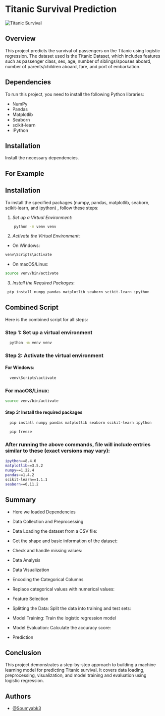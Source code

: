 
# Titanic Survival Prediction

![Titanic Survival](https://github.com/Soumyabk3/CODSOFT_Titanic_Survival_Prediction_Task1/blob/main/Titanic%20Survival.png?raw=true)

## Overview

This project predicts the survival of passengers on the Titanic using logistic regression. The dataset used is the Titanic Dataset, which includes features such as passenger class, sex, age, number of siblings/spouses aboard, number of parents/children aboard, fare, and port of embarkation.

## Dependencies

To run this project, you need to install the following Python libraries:

- NumPy
- Pandas
- Matplotlib
- Seaborn
- scikit-learn
- IPython

## Installation

Install the necessary dependencies.

## For Example
## Installation

To install the specified packages (numpy, pandas, matplotlib, seaborn, scikit-learn, and ipython) , follow these steps:


1. *Set up a Virtual Environment*:

```bash
    python -m venv venv
```
 


2. *Activate the Virtual Environment*:
- On Windows:
        

```bash
venv\Scripts\activate
```

- On macOS/Linux:

```bash
source venv/bin/activate
```

    
3. *Install the Required Packages*:

```bash
 pip install numpy pandas matplotlib seaborn scikit-learn ipython 
```  

 


## Combined Script

Here is the combined script for all steps:


### Step 1: Set up a virtual environment


```bash
  python -m venv venv
```



### Step 2: Activate the virtual environment
#### For Windows:

```bash
  venv\Scripts\activate
```

### For macOS/Linux:
```bash
source venv/bin/activate
```

#### Step 3: Install the required packages

```bash
  pip install numpy pandas matplotlib seaborn scikit-learn ipython
```

```bash
  pip freeze
```


### After running the above commands, file will include entries similar to these (exact versions may vary):

```bash
ipython==8.4.0
matplotlib==3.5.2
numpy==1.22.4
pandas==1.4.2
scikit-learn==1.1.1
seaborn==0.11.2
```




## Summary
- Here we loaded Dependencies

- Data Collection and Preprocessing
- Data Loading the dataset from a CSV file:

- Get the shape and basic information of the dataset:


- Check and handle missing values:

- Data Analysis

- Data Visualization

- Encoding the Categorical Columns
- Replace categorical values with numerical values:

- Feature Selection

- Splitting the Data:    Split the data into training and test sets:

- Model Training:
   Train the logistic regression model


- Model Evaluation:
  Calculate the accuracy score:

- Prediction

## Conclusion
This project demonstrates a step-by-step approach to building a machine learning model for predicting Titanic survival. It covers data loading, preprocessing, visualization, and model training and evaluation using logistic regression.
## Authors

- [@Soumyabk3](https://github.com/Soumyabk3)

